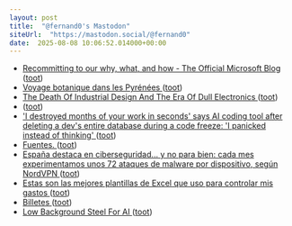 ```yaml
---
layout: post
title:  "@fernand0's Mastodon"
siteUrl:  "https://mastodon.social/@fernand0"
date:  2025-08-08 10:06:52.014000+00:00
---
```

*  [Recommitting to our why, what, and how - The Official Microsoft Blog ](https://blogs.microsoft.com/blog/2025/07/24/recommitting-to-our-why-what-and-how) ([toot](https://mastodon.social/@fernand0/114992585900787529))
*  [Voyage botanique dans les Pyrénées ](https://www.tela-botanica.org/2025/07/voyage-botanique-dans-les-pyrenees) ([toot](https://mastodon.social/@fernand0/114992424319429730))
*  [The Death Of Industrial Design And The Era Of Dull Electronics ](https://hackaday.com/2025/07/23/the-death-of-industrial-design-and-the-era-of-dull-electronics) ([toot](https://mastodon.social/@fernand0/114992195635891831))
*  [ ](https://mamot.fr/@jesgar) ([toot](https://mastodon.social/@fernand0/114991569686563801))
*  ['I destroyed months of your work in seconds' says AI coding tool after deleting a dev's entire database during a code freeze: 'I panicked instead of thinking' ](https://www.pcgamer.com/software/ai/i-destroyed-months-of-your-work-in-seconds-says-ai-coding-tool-after-deleting-a-devs-entire-database-during-a-code-freeze-i-panicked-instead-of-thinking) ([toot](https://mastodon.social/@fernand0/114990634292468214))
*  [Fuentes. ](https://avecesunafoto.wordpress.com/2025/08/07/fuentes-2) ([toot](https://mastodon.social/@fernand0/114988721476847712))
*  [España destaca en ciberseguridad… y no para bien: cada mes experimentamos unos 72 ataques de malware por dispositivo, según NordVPN ](https://www.genbeta.com/seguridad/espana-destaca-ciberseguridad-no-para-bien-cada-mes-experimentamos-unos-72-ataques-malware-dispositivo-nordvp) ([toot](https://mastodon.social/@fernand0/114988680821853061))
*  [Estas son las mejores plantillas de Excel que uso para controlar mis gastos ](https://www.genbeta.com/ofimatica/estas-mejores-plantillas-excel-que-uso-para-controlar-mis-gasto) ([toot](https://mastodon.social/@fernand0/114988397035776538))
*  [Billetes ](https://www.flickr.com/photos/fernand0/54678099715) ([toot](https://mastodon.social/@fernand0/114988277599587309))
*  [Low Background Steel For AI  ](https://lowbackgroundsteel.ai/) ([toot](https://mastodon.social/@fernand0/114988186231742098))

